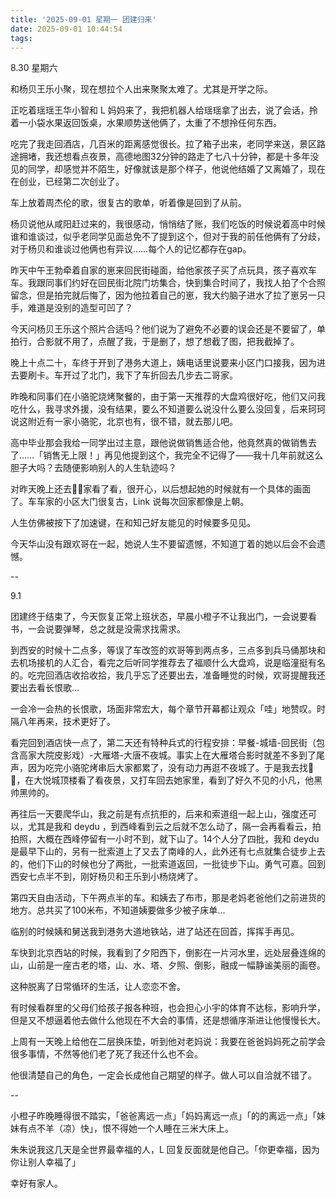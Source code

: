 ```yaml
---
title: '2025-09-01 星期一 团建归来'
date: 2025-09-01 10:44:54
tags:
---
```


8.30 星期六

和杨贝王乐小聚，现在想拉个人出来聚聚太难了。尤其是开学之际。

正吃着瑶瑶王华小智和 L 妈妈来了，我把机器人给瑶瑶拿了出去，说了会话，拎着一小袋水果返回饭桌，水果顺势送他俩了，太重了不想拎任何东西。

吃完了我走回酒店，几百米的距离感觉很长。拉了箱子出来，老同学来送，景区路途拥堵，我还想看点夜景，高德地图32分钟的路走了七八十分钟，都是十多年没见的同学，却感觉并不陌生，好像就该是那个样子，他说他结婚了又离婚了，现在在创业，已经第二次创业了。

车上放着周杰伦的歌，很复古的歌单，听着像是回到了从前。

杨贝说他从咸阳赶过来的，我很感动，悄悄结了账，我们吃饭的时候说着高中时候谁和谁谈过，似乎老同学见面总免不了提到这个，但对于我的前任他俩有了分歧，对于杨贝和谁谈过他俩也有异议……每个人的记忆都存在gap。

昨天中午王勃牵着自家的崽来回民街碰面，给他家孩子买了点玩具，孩子喜欢车车。我跟同事们约好在回民街北院门坊集合，快到集合时间了，我找人拍了个合照留念，但是拍完就后悔了，因为他拉着自己的崽，我大约脑子进水了拉了崽另一只手，难道是没别的造型可凹了？

今天问杨贝王乐这个照片合适吗？他们说为了避免不必要的误会还是不要留了，单拍行，合影就不用了，点醒了我，于是删了，想了想截了图，把我截掉了。

晚上十点二十，车终于开到了港务大道上，姨电话里说要来小区门口接我，因为进去要刷卡。车开过了北门，我下了车折回去几步去二哥家。

昨晚和同事们在小骆驼烧烤聚餐的，由于第一天推荐的大盘鸡很好吃，他们又问我吃什么，我寻求外援，没有结果，要么不知道要么说没什么要么没回复，后来珂珂说这附近有一家小骆驼，北京也有，很不错，就去那儿吧。

高中毕业那会我给一同学出过主意，跟他说做销售适合他，他竟然真的做销售去了……「销售无上限！」再见他提到这个，我完全不记得了——我十几年前就这么胆子大吗？去随便影响别人的人生轨迹吗？

对昨天晚上还去🚗🚗家看了看，很开心，以后想起她的时候就有一个具体的画面了。车车家的小区大门很复古，Link 说每次回家都像是上朝。

人生仿佛被按下了加速键，在和知己好友能见的时候要多见见。

今天华山没有跟欢哥在一起，她说人生不要留遗憾，不知道丁着的她以后会不会遗憾。

--

9.1 

团建终于结束了，今天恢复正常上班状态，早晨小橙子不让我出门，一会说要看书，一会说要弹琴，总之就是没需求找需求。

到西安的时候十二点多，等误了车改签的欢哥等到两点多，三点多到兵马俑那块和去机场接机的人汇合，看完之后听同学推荐去了福顺什么大盘鸡，说是临潼挺有名的。吃完回酒店收拾收拾，我几乎忘了还要出去，准备睡觉的时候，欢哥提醒我还要出去看长恨歌...

一会冷一会热的长恨歌，场面非常宏大，每个章节开幕都让观众「哇」地赞叹。时隔八年再来，技术更好了。

看完回到酒店快一点了，第二天还有特种兵式的行程安排：早餐-城墙-回民街（包含高家大院皮影戏）-大雁塔-大唐不夜城。事实上在大雁塔合影时就差不多到了尾声，因为吃完小骆驼烤串后大家都累了，没有动力再逛不夜城了。于是我去找🚗🚗，在大悦城顶楼看了看夜景，又打车回去她家里，看到了好久不见的小凡，他黑帅黑帅的。

再往后一天要爬华山，我之前是有点抗拒的，后来和索道组一起上山，强度还可以，尤其是我和 deydu ，到西峰看到云之后就不怎么动了，隔一会再看看云，拍拍照，大概在西峰停留有一小时不到，就下山了。14个人分了四批，我和 deydu 是最早下山的，另有一批索道上了又去了南峰的人，此外还有七点就集合徒步上去的，他们下山的时候也分了两批，一批索道返回，一批徒步下山。勇气可嘉。回到西安七点半不到，刚好杨贝和王乐到小杨烧烤了。

第四天自由活动，下午两点半的车。和姨去了布市，那是老妈老爸他们之前进货的地方。总共买了100米布，不知道姨要做多少被子床单...

临别的时候姨和舅送我到港务大道地铁站，进了站还在回首，挥挥手再见。

车快到北京西站的时候，我看到了夕阳西下，倒影在一片河水里，远处层叠连绵的山，山前是一座古老的塔，山、水、塔、夕照、倒影，融成一幅静谧美丽的画卷。

这种脱离了日常循环的生活，让人恋恋不舍。

有时候看群里的父母们给孩子报各种班，也会担心小宇的体育不达标，影响升学，但是又不想逼着他去做什么他现在不大会的事情，还是想循序渐进让他慢慢长大。

上周有一天晚上给他在二层换床垫，听到他对老妈说：我要在爸爸妈妈死之前学会很多事情，不然等他们老了死了我还什么也不会。

他很清楚自己的角色，一定会长成他自己期望的样子。做人可以自洽就不错了。

--

小橙子昨晚睡得很不踏实，「爸爸离远一点」「妈妈离远一点」「的的离远一点」「妹妹有点不羊（凉）快」，恨不得她一个人睡在三米大床上。

朱朱说我这几天是全世界最幸福的人，L 回复反面就是他自己。「你更幸福，因为你让别人幸福了」

幸好有家人。

